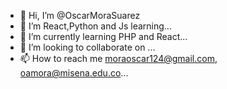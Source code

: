 - 👋 Hi, I’m @OscarMoraSuarez
- 👀 I’m React,Python and Js learning...
- 🌱 I’m currently learning PHP and React...
- 💞️ I’m looking to collaborate on ...
- 📫 How to reach me moraoscar124@gmail.com, oamora@misena.edu.co...

<!---
OscarMoraSuarez/OscarMoraSuarez is a ✨ special ✨ repository because its `README.md` (this file) appears on your GitHub profile.
You can click the Preview link to take a look at your changes.
--->
